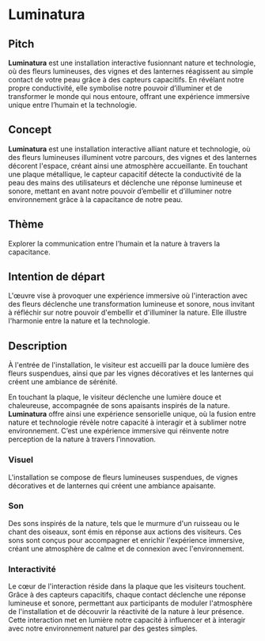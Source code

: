 # Luminatura

## Pitch

**Luminatura** est une installation interactive fusionnant nature et technologie, où des fleurs lumineuses, des vignes et des lanternes réagissent au simple contact de votre peau grâce à des capteurs capacitifs. En révélant notre propre conductivité, elle symbolise notre pouvoir d’illuminer et de transformer le monde qui nous entoure, offrant une expérience immersive unique entre l’humain et la technologie.

## Concept

**Luminatura** est une installation interactive alliant nature et technologie, où des fleurs lumineuses illuminent votre parcours, des vignes et des lanternes décorent l'espace, créant ainsi une atmosphère accueillante. En touchant une plaque métallique, le capteur capacitif détecte la conductivité de la peau des mains des utilisateurs et déclenche une réponse lumineuse et sonore, mettant en avant notre pouvoir d’embellir et d’illuminer notre environnement grâce à la capacitance de notre peau.

## Thème

Explorer la communication entre l’humain et la nature à travers la capacitance.

## Intention de départ

L'œuvre vise à provoquer une expérience immersive où l'interaction avec des fleurs déclenche une transformation lumineuse et sonore, nous invitant à réfléchir sur notre pouvoir d'embellir et d'illuminer la nature. Elle illustre l'harmonie entre la nature et la technologie.

## Description

À l'entrée de l'installation, le visiteur est accueilli par la douce lumière des fleurs suspendues, ainsi que par les vignes décoratives et les lanternes qui créent une ambiance de sérénité.  

En touchant la plaque, le visiteur déclenche une lumière douce et chaleureuse, accompagnée de sons apaisants inspirés de la nature. **Luminatura** offre ainsi une expérience sensorielle unique, où la fusion entre nature et technologie révèle notre capacité à interagir et à sublimer notre environnement. C’est une expérience immersive qui réinvente notre perception de la nature à travers l’innovation.

### Visuel

L'installation se compose de fleurs lumineuses suspendues, de vignes décoratives et de lanternes qui créent une ambiance apaisante.

### Son

Des sons inspirés de la nature, tels que le murmure d'un ruisseau ou le chant des oiseaux, sont émis en réponse aux actions des visiteurs. Ces sons sont conçus pour accompagner et enrichir l'expérience immersive, créant une atmosphère de calme et de connexion avec l'environnement.

### Interactivité

Le cœur de l'interaction réside dans la plaque que les visiteurs touchent. Grâce à des capteurs capacitifs, chaque contact déclenche une réponse lumineuse et sonore, permettant aux participants de moduler l'atmosphère de l'installation et de découvrir la réactivité de la nature à leur présence. Cette interaction met en lumière notre capacité à influencer et à interagir avec notre environnement naturel par des gestes simples.
